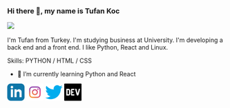 ### Hi there 👋, my name is Tufan Koc
![](https://media.giphy.com/media/3osxY9kuM2NGUfvThe/giphy.gif)

I'm Tufan from Turkey. I'm studying business at University. I'm developing a back end and a front end. I like Python, React and Linux.

Skills: PYTHON / HTML / CSS

- 🌱 I’m currently learning Python and React 


[<img src='https://github.com/tufankoc00/tufankoc00/blob/main/linkedin.png' alt='linkedin-tufankoc' height='40'>](https://www.linkedin.com/in/tufankoc/)  [<img src='https://github.com/tufankoc00/tufankoc00/blob/main/instagram.png' alt='instagram-tufankoc' height='40'>](https://www.instagram.com/tufankoc/)  [<img src='https://github.com/tufankoc00/tufankoc00/blob/main/twitter.png' alt='twitter-tufankoc00' height='40'>](https://twitter.com/tufankoc00)  [<img src='https://github.com/tufankoc00/tufankoc00/blob/main/devto.png' alt='devto-tufankoc00' height='40'>](https://dev.to/tufankoc00)  

